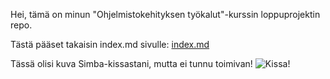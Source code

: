 Hei, tämä on minun "Ohjelmistokehityksen työkalut"-kurssin loppuprojektin repo.

Tästä pääset takaisin index.md sivulle: [index.md](./index.md)


Tässä olisi  kuva Simba-kissastani, mutta ei tunnu toimivan! ![Kissa!](../lucvsemr.github.io/simba.jpeg)
